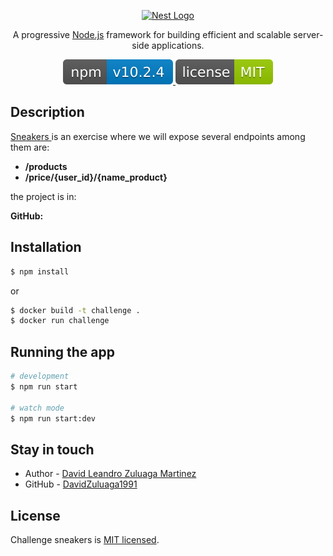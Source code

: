 <p align="center">
  <a href="http://nestjs.com/" target="blank">
    <img src="https://qualitapps.com/wp-content/uploads/2023/02/102.png" width="200" alt="Nest Logo" />
  </a>
</p>

<p align="center">A progressive 
  <a href="http://nodejs.org" target="_blank">Node.js</a>
  framework for building efficient and scalable server-side applications.
</p>
<p align="center">
  <a href="https://www.npmjs.com/package/npm/v/10.2.4" target="_blank">
    <img src="./readme/npm.svg" alt="NPM Version" />
  </a>
  <a href="https://www.npmjs.com/~nestjscore" target="_blank">
    <img src="./readme/license.svg" alt="Package License" />
  </a>
</p>

## Description

[Sneakers ](./readme/ChallengeBack%20v1.pdf) is an exercise where we will expose several endpoints among them are:

* **/products**
* **/price/{user_id}/{name_product}**

the project is in:

**GitHub:** 

## Installation

```bash
$ npm install
```
or

```bash
$ docker build -t challenge .
$ docker run challenge
```

## Running the app

```bash
# development
$ npm run start

# watch mode
$ npm run start:dev
```
## Stay in touch

- Author - [David Leandro Zuluaga Martinez](https://kamilmysliwiec.com)
- GitHub - [DavidZuluaga1991](https://github.com/DavidZuluaga1991)

## License

Challenge sneakers is [MIT licensed](LICENSE).
